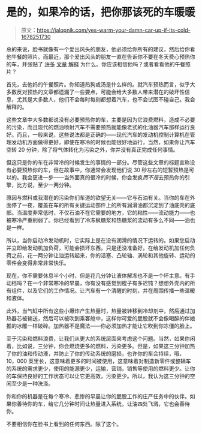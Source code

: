 # 是的，如果冷的话，把你那该死的车暖暖

> 原文：<https://jalopnik.com/yes-warm-your-damn-car-up-if-its-cold-1678251730>

总的来说，脸书就像有一个爱出风头的朋友，他必须给你所有的建议，然后给你看他午餐的照片。而最近，那个爱出风头的朋友一直在告诉你不要在冬天费心预热你的车，并张贴了 [许多](http://www.chicagotribune.com/classified/automotive/sc-cons-0108-autocover-cars-idle-20141230-story.html?utm_content=bufferff2e0&utm_medium=social&utm_source=facebook.com&utm_campaign=buffer#page=1) [文章](http://www.wxyz.com/weather/weather-news/idling-to-warm-up-your-car-dont-and-heres-why) [解释](http://www.washingtonpost.com/blogs/wonkblog/wp/2014/12/29/the-biggest-winter-energy-myth-that-you-need-to-idle-your-car-before-driving/) 为什么。你应该相信他吗？或者看看他的午餐照片？



首先，去他妈的午餐照片。你知道热狗或汤是什么样的。就汽车预热而言，似乎大多数反对预热的文章都遗漏了一些要点，可能会给大多数人带来潜在的破坏性信息，尤其是大多数人，他们不会每时每刻都想着汽车，也不会试图不碰自己。我会解释的。

这些文章中大多数都说没有必要预热你的车，主要是因为它浪费燃料，造成不必要的污染，而且现代的燃油喷射汽车不需要预热就能像老式的化油器汽车那样运行良好。而且，一般来说，这些说法都是正确的——现代汽车的发动机控制计算机在管理发动机方面做得更好，即使在寒冷的时候也能很好地运行，当然，如果你让汽车空转 20 分钟，除了将气体转化为污染之外，你并没有真正完成任何事情。

但这只是你的车在非常冷的时候发生的事情的一部分。尽管这些文章的标题宣称没有必要预热你的车，但在故事中，你通常会发现他们说 30 秒左右的短暂预热是可以的。我会更进一步——当外面真的很冷的时候，你会发疯*而不是*去预热你的引擎，比方说，至少一两分钟。

原因与燃料或我潜在的污染你们车道的欲望无关——它与石油有关。当你的车在外面停了一夜，覆盖在车的所有关键运动部件上的所有润滑油都沉淀到了油底壳的底部。当温度非常低时，不仅石油不在它需要的地方，它的粘性——流动能力——也被寒冷严重削弱了。你已经看到了冷冻枫糖浆和热糖浆的流动有多么不同——油也是一样。

所以，当你启动冷发动机时，它实际上是在没有润滑的情况下运转的。如果您启动并立即给发动机加负荷，可能会损坏东西。只是还没准备好。在给发动机加任何负荷之前，花一两分钟让油运转起来，你的活塞、凸轮轴、涡轮和其他旋转、运动的零件会变得非常非常快乐。

现在，你不需要休息半个小时，但是花几分钟让液体解冻也不是一个坏主意。有手动档吗？在一个非常寒冷的早晨，你有没有感觉到棍子有多迟钝？想想外壳内的所有组件，以及它们的工作情况。让汽车有一个清醒的时刻，并在周围传播一些温暖和液体。

此外，当气缸中所有这些小爆炸产生热量时，热量被转移到冷却剂中，然后通过加热器芯被输送，然后可以被吹到乘客舱中，这样你可爱的屁股就不会像喝醉的伴娘推的冰雕一样破碎。加热器不是魔法——你必须加热才能让它吹到你冻僵的脸上。

至于污染和燃料浪费，让我们从更大的系统层面来考虑这个问题。当然，如果你闲着，比如说，三分钟，你会燃烧更多的燃料，污染更多。但是，如果这三分钟加热了你的油和传动液，并防止了你的传动系统的磨损，也许你的车会持续，哦，10，000 英里长，这意味着更多的时间被使用，这意味着对制造新零件或整辆车的系统的需求更少，使用的能源更少，运输，营销，销售等使用的燃料更少。让你的车保持良好的工作状态可以让它更高效，污染更少。所以，我认为这三分钟的空闲至少是一种洗涤。

你和你的机器是在每个寒冷、悲惨的早晨让你的屁股工作的庄严任务中的伙伴。如果你善待你的车，给它几分钟时间让热量进入系统，让油四处飞溅，它也会善待你。

不要相信你在脸书上看到的任何东西。除了这个。